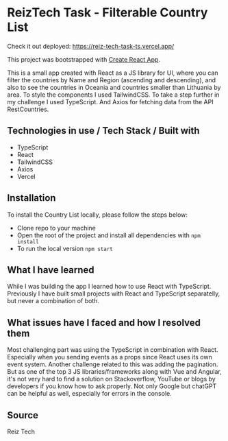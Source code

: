 # ReizTech Task - Filterable Country List



Check it out deployed: https://reiz-tech-task-ts.vercel.app/

This project was bootstrapped with [Create React App](https://github.com/facebook/create-react-app).

This is a small app created with React as a JS library for UI, where you can filter the countries by Name and Region (ascending and descending), and also to see the countries in Oceania and countries smaller than Lithuania by area. To style the components I used TailwindCSS. To take a step further in my challenge I used TypeScript. And Axios for fetching data from the API RestCountries.

## Technologies in use / Tech Stack / Built with

  - TypeScript
  - React
  - TailwindCSS
  - Axios
  - Vercel

## Installation

To install the Country List locally, please follow the steps below:
  - Clone repo to your machine
  - Open the root of the project and install all dependencies with `npm install`
  - To run the local version `npm start`

## What I have learned

While I was building the app I learned how to use React with TypeScript. Previously I have built small projects with React and TypeScript separatelly, but never a combination of both.

## What issues have I faced and how I resolved them

Most challenging part was using the TypeScript in combination with React. Especially when you sending events as a props since React uses its own event system. Another challenge related to this was adding the pagination. But as one of the top 3 JS libraries/frameworks along with Vue and Angular, it's not very hard to find a solution on Stackoverflow, YouTube or blogs by developers if you know how to ask properly. Not only Google but chatGPT can be helpful as well, especially for errors in the console.

## Source

Reiz Tech
